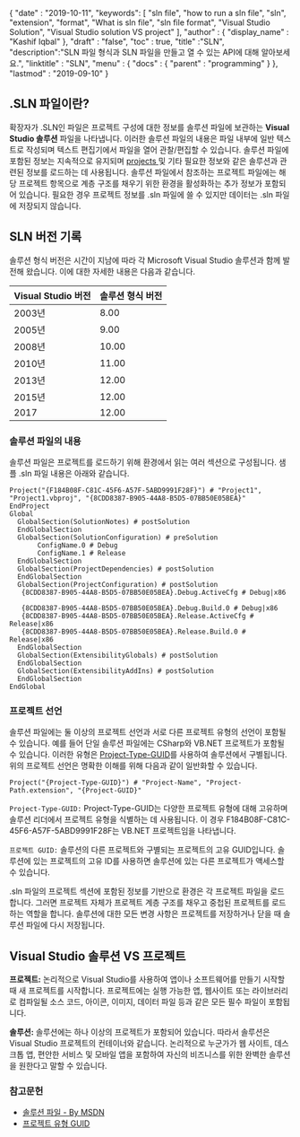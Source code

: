{
  "date" : "2019-10-11",
   "keywords": [ "sln file", "how to run a sln file", "sln", "extension", "format", "What is sln file", "sln file format", "Visual Studio Solution", "Visual Studio solution VS project" ],
  "author" : {
    "display_name" : "Kashif Iqbal"
},
  "draft" : "false",
  "toc" : true,
  "title" :"SLN",
  "description":"SLN 파일 형식과 SLN 파일을 만들고 열 수 있는 API에 대해 알아보세요.",
  "linktitle" : "SLN",
  "menu" : {
    "docs" : {
      "parent" : "programming"
}
},
  "lastmod" : "2019-09-10"
}

## .SLN 파일이란?
확장자가 .SLN인 파일은 프로젝트 구성에 대한 정보를 솔루션 파일에 보관하는 **Visual Studio 솔루션** 파일을 나타냅니다. 이러한 솔루션 파일의 내용은 파일 내부에 일반 텍스트로 작성되며 텍스트 편집기에서 파일을 열어 관찰/편집할 수 있습니다. 솔루션 파일에 포함된 정보는 지속적으로 유지되며 [projects ](/ko/programming/csproj/) 및 기타 필요한 정보와 같은 솔루션과 관련된 정보를 로드하는 데 사용됩니다. 솔루션 파일에서 참조하는 프로젝트 파일에는 해당 프로젝트 항목으로 계층 구조를 채우기 위한 환경을 활성화하는 추가 정보가 포함되어 있습니다. 필요한 경우 프로젝트 정보를 .sln 파일에 쓸 수 있지만 데이터는 .sln 파일에 저장되지 않습니다.

## **SLN 버전 기록** ##

솔루션 형식 버전은 시간이 지남에 따라 각 Microsoft Visual Studio 솔루션과 함께 발전해 왔습니다. 이에 대한 자세한 내용은 다음과 같습니다.


|Visual Studio 버전|솔루션 형식 버전
---|---|
|2003년|8.00
|2005년|9.00
|2008년|10.00
|2010년|11.00
|2013년|12.00
|2015년|12.00
|2017|12.00

### **솔루션 파일의 내용** ###

솔루션 파일은 프로젝트를 로드하기 위해 환경에서 읽는 여러 섹션으로 구성됩니다. 샘플 .sln 파일 내용은 아래와 같습니다.

```
Project("{F184B08F-C81C-45F6-A57F-5ABD9991F28F}") # "Project1", "Project1.vbproj", "{8CDD8387-B905-44A8-B5D5-07BB50E05BEA}"  
EndProject  
Global  
  GlobalSection(SolutionNotes) # postSolution  
  EndGlobalSection  
  GlobalSection(SolutionConfiguration) # preSolution  
       ConfigName.0 # Debug  
       ConfigName.1 # Release  
  EndGlobalSection  
  GlobalSection(ProjectDependencies) # postSolution  
  EndGlobalSection  
  GlobalSection(ProjectConfiguration) # postSolution  
   {8CDD8387-B905-44A8-B5D5-07BB50E05BEA}.Debug.ActiveCfg # Debug|x86  
   {8CDD8387-B905-44A8-B5D5-07BB50E05BEA}.Debug.Build.0 # Debug|x86  
   {8CDD8387-B905-44A8-B5D5-07BB50E05BEA}.Release.ActiveCfg # Release|x86  
   {8CDD8387-B905-44A8-B5D5-07BB50E05BEA}.Release.Build.0 # Release|x86  
  EndGlobalSection  
  GlobalSection(ExtensibilityGlobals) # postSolution  
  EndGlobalSection  
  GlobalSection(ExtensibilityAddIns) # postSolution  
  EndGlobalSection  
EndGlobal
```

### **프로젝트 선언** ###

솔루션 파일에는 둘 이상의 프로젝트 선언과 서로 다른 프로젝트 유형의 선언이 포함될 수 있습니다. 예를 들어 단일 솔루션 파일에는 CSharp와 VB.NET 프로젝트가 포함될 수 있습니다. 이러한 유형은 [Project-Type-GUID](https://www.codeproject.com/Reference/720512/List-of-Visual-Studio-Project-Type-GUIDs)를 사용하여 솔루션에서 구별됩니다. 위의 프로젝트 선언은 명확한 이해를 위해 다음과 같이 일반화할 수 있습니다.

```
Project("{Project-Type-GUID}") # "Project-Name", "Project-Path.extension", "{Project-GUID}"
```

`Project-Type-GUID:` Project-Type-GUID는 다양한 프로젝트 유형에 대해 고유하며 솔루션 리더에서 프로젝트 유형을 식별하는 데 사용됩니다. 이 경우 F184B08F-C81C-45F6-A57F-5ABD9991F28F는 VB.NET 프로젝트임을 나타냅니다.

`프로젝트 GUID:` 솔루션의 다른 프로젝트와 구별되는 프로젝트의 고유 GUID입니다. 솔루션에 있는 프로젝트의 고유 ID를 사용하면 솔루션에 있는 다른 프로젝트가 액세스할 수 있습니다.

.sln 파일의 프로젝트 섹션에 포함된 정보를 기반으로 환경은 각 프로젝트 파일을 로드합니다. 그러면 프로젝트 자체가 프로젝트 계층 구조를 채우고 중첩된 프로젝트를 로드하는 역할을 합니다. 솔루션에 대한 모든 변경 사항은 프로젝트를 저장하거나 닫을 때 솔루션 파일에 다시 저장됩니다.

## Visual Studio 솔루션 VS 프로젝트

**프로젝트:** 논리적으로 Visual Studio를 사용하여 앱이나 소프트웨어를 만들기 시작할 때 새 프로젝트를 시작합니다. 프로젝트에는 실행 가능한 앱, 웹사이트 또는 라이브러리로 컴파일될 소스 코드, 아이콘, 이미지, 데이터 파일 등과 같은 모든 필수 파일이 포함됩니다.

**솔루션:** 솔루션에는 하나 이상의 프로젝트가 포함되어 있습니다. 따라서 솔루션은 Visual Studio 프로젝트의 컨테이너와 같습니다. 논리적으로 누군가가 웹 사이트, 데스크톱 앱, 편안한 서비스 및 모바일 앱을 포함하여 자신의 비즈니스를 위한 완벽한 솔루션을 원한다고 말할 수 있습니다.

### **참고문헌** ###

* [솔루션 파일 - By MSDN](https://learn.microsoft.com/en-us/visualstudio/extensibility/internals/solution-dot-sln-file?view#vs-2017)
* [프로젝트 유형 GUID](https://www.codeproject.com/Reference/720512/List-of-Visual-Studio-Project-Type-GUIDs)

